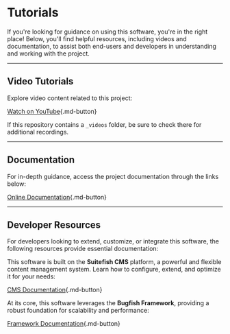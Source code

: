 # Tutorials  

If you're looking for guidance on using this software, you're in the right place! Below, you'll find helpful resources, including videos and documentation, to assist both end-users and developers in understanding and working with the project.  

--- 

## Video Tutorials  
Explore video content related to this project:  

[Watch on YouTube](https://www.youtube.com/watch?v=KwI29TuZAwI){.md-button}  

If this repository contains a `_videos` folder, be sure to check there for additional recordings.  

--- 

## Documentation  

For in-depth guidance, access the project documentation through the links below:  

[Online Documentation](https://bugfishtm.github.io/repository-template/index.html){.md-button}  

--- 

## Developer Resources  

For developers looking to extend, customize, or integrate this software, the following resources provide essential documentation:  


This software is built on the **Suitefish CMS** platform, a powerful and flexible content management system. Learn how to configure, extend, and optimize it for your needs:  

[CMS Documentation](https://bugfishtm.github.io/suitefish-cms/){.md-button}  


At its core, this software leverages the **Bugfish Framework**, providing a robust foundation for scalability and performance:  

[Framework Documentation](https://bugfishtm.github.io/bugfish-framework/){.md-button}  
